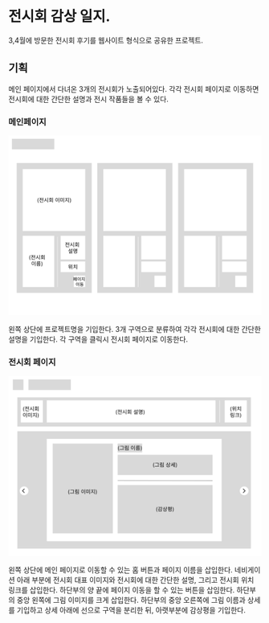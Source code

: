 # 전시회 감상 일지.

3,4월에 방문한 전시회 후기를 웹사이트 형식으로 공유한 프로젝트.

## 기획

메인 페이지에서 다녀온 3개의 전시회가 노출되어있다. 각각 전시회 페이지로 이동하면 전시회에 대한 간단한 설명과 전시 작품들을 볼 수 있다.

### 메인페이지

![alt text](readme-img/main.png)

왼쪽 상단에 프로젝트명을 기입한다.
3개 구역으로 분류하여 각각 전시회에 대한 간단한 설명을 기입한다.
각 구역을 클릭시 전시회 페이지로 이동한다.

### 전시회 페이지

![alt text](readme-img/exhibiton.png)

왼쪽 상단에 메인 페이지로 이동할 수 있는 홈 버튼과 페이지 이름을 삽입한다.
네비게이션 아래 부분에 전시회 대표 이미지와 전시회에 대한 간단한 설명, 그리고 전시회 위치 링크를 삽입한다.
하단부의 양 끝에 페이지 이동을 할 수 있는 버튼을 삽임한다.
하단부의 중앙 왼쪽에 그림 이미지를 크게 삽입한다.
하단부의 중앙 오른쪽에 그림 이름과 상세를 기입하고 상세 아래에 선으로 구역을 분리한 뒤, 아랫부분에 감상평을 기입한다.
